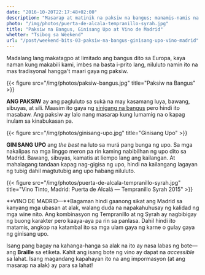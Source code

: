 ```yaml
---
date: "2016-10-20T22:17:48+02:00"
description: "Masarap at matinik na paksiw na bangus; manamis-namis na upo na ginisa sa baboy; red wine na may Braille... "
photo: "/img/photos/puerta-de-alcala-tempranillo-syrah.jpg"
title: "Paksiw na Bangus, Ginisang Upo at Vino de Madrid"
whetter: "Tsibog sa Weekend"
url: "/post/weekend-bits-03-paksiw-na-bangus-ginisang-upo-vino-madrid"
---
```


Madalang lang makatagpo at limitado ang bangus dito sa Europa, kaya naman kung makabili kami, imbes na basta i-prito lang, niluluto namin ito na mas tradisyonal hangga't maari gaya ng paksiw.

{{< figure src="/img/photos/paksiw-bangus.jpg" title="Paksiw na Bangus" >}}

**ANG PAKSIW** ay ang pagluluto sa sukà na may kasamang luya, bawang, sibuyas, at sili. Maasim ito gaya ng [sinigang na bangus](/archive/2015-07-02-sinigang-bangus/) pero hindi ito masabaw. Ang paksiw ay lalo nang masarap kung lumamig na o kapag inulam sa kinabukasan pa.

{{< figure src="/img/photos/ginisang-upo.jpg" title="Ginisang Upo" >}}

**GINISANG UPO** ang *the best* na luto sa murá pang bunga ng upo. Sa mga nakalipas na mga linggo meron pa rin kaming nabibilhan ng upo dito sa Madrid. Bawang, sibuyas, kamatis at liempo lang ang kailangan. At mahalagang tandaan kapag nag-gigisa ng upo, hindi na kailangang lagayan ng tubig dahil magtutubig ang upo habang niluluto. 

{{< figure src="/img/photos/puerta-de-alcala-tempranillo-syrah.jpg" title="Vino Tinto,  Madrid: Puerta de Alcalá — Tempranillo Syrah 2015" >}}

**VINO DE MADRID—**Bagaman hindi gaanong sikat ang Madrid sa kanyang mga ubasan at alak, walang duda na napakahuhusay ng kalidad ng mga wine nito. Ang kombinasyon ng Tempranillo at ng Syrah ay nagbibigay ng buong karakter pero kaaya-aya pa rin sa panlasa. Dahil hindi ito matamis, angkop na katambal ito sa mga ulam gaya ng karne o gulay gaya ng ginisang upo.

Isang pang bagay na kahanga-hanga sa alak na ito ay nasa labas ng bote—ang **Braille** sa etiketa. Kahit ang isang bote ng vino ay dapat na *accessible* sa lahat. Isang magandang kapahayan ito na ang impormasyon (at ang masarap na alak) ay para sa lahat!